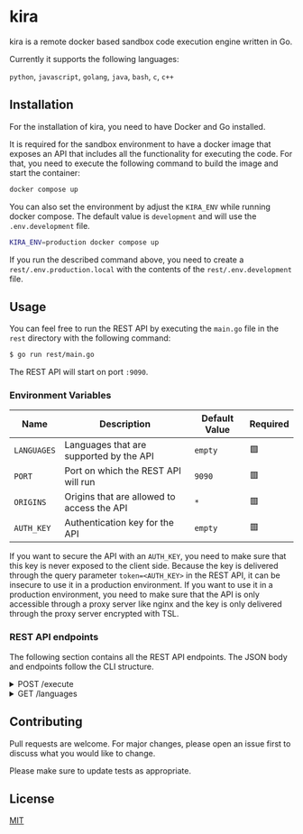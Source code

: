# kira

kira is a remote docker based sandbox code execution engine written in Go.

Currently it supports the following languages:

`python`, `javascript`, `golang`, `java`, `bash`, `c`, `c++`

## Installation

For the installation of kira, you need to have Docker and Go installed.

It is required for the sandbox environment to have a docker image that exposes an API that includes all the functionality for executing the code. For that, you need to execute the following command to build the image and start the container:

```sh
docker compose up
```

You can also set the environment by adjust the `KIRA_ENV` while running docker compose.
The default value is `development` and will use the `.env.development` file.

```sh
KIRA_ENV=production docker compose up
```

If you run the described command above, you need to create a `rest/.env.production.local`
with the contents of the `rest/.env.development` file.

## Usage

You can feel free to run the REST API by executing the `main.go` file in the `rest` directory with the following command:

```sh
$ go run rest/main.go
```

The REST API will start on port `:9090`.

### Environment Variables

| Name | Description | Default Value | Required |
| ---- | ----------- | ------------- | -------- |
| `LANGUAGES` | Languages that are supported by the API | `empty` | 🟩 |
| `PORT` | Port on which the REST API will run | `9090` | 🟥 |
| `ORIGINS` | Origins that are allowed to access the API | `*` | 🟥 |
| `AUTH_KEY` | Authentication key for the API | `empty` | 🟥 |

If you want to secure the API with an `AUTH_KEY`, you need to make sure that this key is never exposed to the client side. Because the key is delivered through the query parameter `token=<AUTH_KEY>` in the REST API, it can be insecure to use it in a production environment. If you want to use it in a production environment, you need to make sure that the API is only accessible through a proxy server like nginx and the key is only delivered through the proxy server encrypted with TSL.

### REST API endpoints

The following section contains all the REST API endpoints. The JSON body and endpoints follow the CLI structure.

<details>
  <summary>POST /execute</summary>

  <p>
    The execute endpoint will execute code in a containerized sandbox. Tests for the
    printed output can also be specified.
  </p>

  This JSON structure is an example for the request body:
  ```json
  {
      "language": "python",
      "content": "print(\"42 Hello World\")",
      "tests": [
        { "name": "First test case", "stdin": [], "actual": "42 Hello World" },
        { "name": "Second test case", "stdin": [], "actual": "42 Hello World" }
      ]
  }
  ```

  You can also add an optional query parameter called `bypass_cache` and set it to `true`,
  if you want to bypass the cache.
</details>

<details>
  <summary>GET /languages</summary>

  <p>
    Will return all languages that are possible for remote execution.
  </p>

  This JSON structure is an example for the response body:
  ```json
  [
      {
          "name": "python",
          "version": "3.7.10",
          "extension": ".py",
          "timeout": 10
      },
      {
          "name": "javascript",
          "version": "16.3.1",
          "extension": ".js",
          "timeout": 10
      },
      // ...
  ]
  ```
</details>

## Contributing

Pull requests are welcome. For major changes, please open an issue first to discuss what you would like to change.

Please make sure to update tests as appropriate.

## License

[MIT](https://choosealicense.com/licenses/mit/)